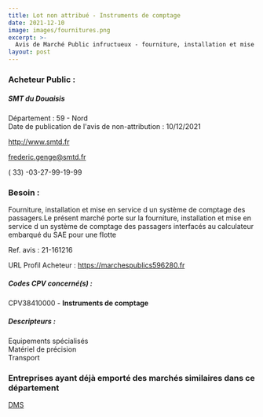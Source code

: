 ```yaml
---
title: Lot non attribué - Instruments de comptage
date: 2021-12-10
image: images/fournitures.png
excerpt: >-
  Avis de Marché Public infructueux - fourniture, installation et mise en service d'un système de comptage des passagers.
layout: post
---
```


### Acheteur Public :
##### SMT du Douaisis
Département : 59 - Nord<br/>
Date de publication de l'avis de non-attribution : 10/12/2021


http://www.smtd.fr

frederic.genge@smtd.fr

( 33) -03-27-99-19-99
### Besoin :

Fourniture, installation et mise en service d un système de comptage des passagers.Le présent marché porte sur la fourniture, installation et mise en service d un système de comptage des passagers interfacés au calculateur embarqué du SAE pour une flotte

Ref. avis : 21-161216

URL Profil Acheteur : https://marchespublics596280.fr

##### Codes CPV concerné(s) :
CPV38410000 - **Instruments de comptage** <br/>

##### Descripteurs :
Equipements spécialisés <br/>
Matériel de précision <br/>
Transport <br/>

### Entreprises ayant déjà emporté des marchés similaires dans ce département
<a href="/entreprise-552/siren-383516176">DMS</a><br/><br/>
